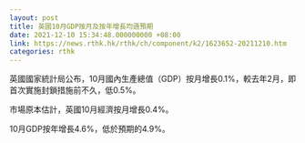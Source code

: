 ```yaml
---
layout: post
title: 英國10月GDP按月及按年增長均遜預期
date: 2021-12-10 15:34:48.000000000 +08:00
link: https://news.rthk.hk/rthk/ch/component/k2/1623652-20211210.htm
categories: rthk
---
```


英國國家統計局公布，10月國內生產總值（GDP）按月增長0.1%，較去年2月，即首次實施封鎖措施前不久，低0.5%。

市場原本估計，英國10月經濟按月增長0.4%。

10月GDP按年增長4.6%，低於預期的4.9%。

